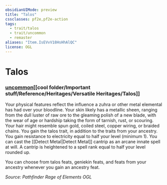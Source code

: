 ```yaml
---
obsidianUIMode: preview
title: "Talos"
cssclasses: pf2e,pf2e-action
tags:
  - trait/talos
  - trait/uncommon
  - remaster
aliases: "Item.IsEVvV18HsHhAlQC"
license: OGL
---
```

# Talos

### [uncommon](cool%20folder/Important%20stuff/Bestiary/zz_traits/uncommon.md "Uncommon Rarity Trait")[[cool folder/Important stuff/Reference/Heritages/Versatile Heritages/Talos]]






Your physical features reflect the influence a zuhra or other metal elemental has had over your bloodline. Your skin likely has a metallic sheen, ranging from the dull luster of raw ore to the gleaming polish of a new blade, with the wear of age or hardship taking the form of tarnish, rust, or scouring. Your hair might resemble spun gold, coiled steel, copper wiring, or braided chains. You gain the talos trait, in addition to the traits from your ancestry. You gain resistance to electricity equal to half your level (minimum 1). You can cast the [[Detect Metal|Detect Metal]] cantrip as an arcane innate spell at will. A cantrip is heightened to a spell rank equal to half your level rounded up.

You can choose from talos feats, geniekin feats, and feats from your ancestry whenever you gain an ancestry feat.

*Source: Pathfinder Rage of Elements*
*OGL*